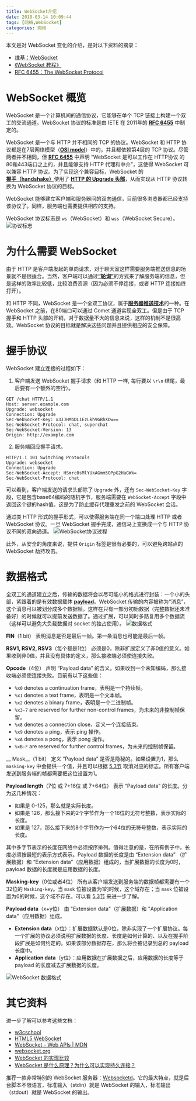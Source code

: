 ```yaml
---
title: WebSocket介绍
date: 2018-03-14 10:09:44
tags: [网络,WebSocket] 
categories: 网络
---
```


本文是对 WebSocket 变化的介绍，是对以下资料的摘录：
* [维基：WebSocket](https://en.wikipedia.org/wiki/WebSocket)
* [《WebSocket 教程》](http://www.ruanyifeng.com/blog/2017/05/websocket.html)
* [RFC 6455：The WebSocket Protocol](https://tools.ietf.org/html/rfc6455)

<!-- more -->

# WebSocket 概览
WebSocket 是一个计算机间的通信协议，它能够在单个 TCP 链接上构建一个双工的交流通道。WebSocket 协议的标准是由 IETE 在 2011年的 [__RFC 6455__](https://tools.ietf.org/html/rfc6455) 中制定的。

WebSocket 是一个与 HTTP 并不相同的 TCP 的协议。WebSocket 和 HTTP 协议都是在7层网络模型（[__OSI model__](https://en.wikipedia.org/wiki/OSI_model)）中的，并且都依赖第4层的 TCP 协议。尽管两者并不相同，但 [__RFC 6455__](https://tools.ietf.org/html/rfc6455) 中声明 “WebSocket 是可以工作在 HTTP协议 的80和443端口之上的，并且能够支持 HTTP 代理和中介”，这使得 WebSocket 可以兼容 HTTP 协议。为了实现这个兼容目标，WebSocket 的[__握手（handshake）__](https://en.wikipedia.org/wiki/Handshaking)使用了 [__HTTP 的 Upgrade 头部__](https://en.wikipedia.org/wiki/HTTP/1.1_Upgrade_header)，从而实现从 HTTP 协议转换为 WebSocket 协议的目标。

WebSocket 能够建立客户端和服务器间的双向通信，目前很多浏览器都已经支持该协议了。同样，服务端也需要提供相应的支持。

WebSocket 协议标志是 `ws`（WebSocket）和 `wss`（WebSocket Secure）。
![协议标志](/images/00026/01.jpg "协议标志")  

# 为什么需要 WebSocket
由于 HTTP 是客户端发起的单向请求，对于聊天室这样需要服务端推送信息的场景就不是很适合。当然，客户端可以通过[__“轮询”__](https://www.pubnub.com/blog/2014-12-01-http-long-polling/)的方式来了解服务端的信息，但是这样的效率比较低，比较浪费资源（因为必须不停连接，或者 HTTP 连接始终打开）。

和 HTTP 不同，WebSocket 是一个全双工协议，属于[__服务器推送技术__](https://en.wikipedia.org/wiki/Push_technology)的一种。在 WebSocket 之前，在80端口可以通过 Comet 通道实现全双工。但是由于 TCP 握手和 HTTP 头部的开销，对于数据量不大的信息来说，这样的机制不是很高效。WebSocket 协议的目标就是解决这些问题并且提供相应的安全保障。

# 握手协议
WebSocket 建立连接的过程如下：
1. 客户端发送 WebSocket 握手请求（和 HTTP 一样, 每行要以 `\r\n` 结尾，最后要有一个额外的空行）。
```
GET /chat HTTP/1.1
Host: server.example.com
Upgrade: websocket
Connection: Upgrade
Sec-WebSocket-Key: x3JJHMbDL1EzLkh9GBhXDw==
Sec-WebSocket-Protocol: chat, superchat
Sec-WebSocket-Version: 13
Origin: http://example.com
```

2. 服务端回应握手请求。
```
HTTP/1.1 101 Switching Protocols
Upgrade: websocket
Connection: Upgrade
Sec-WebSocket-Accept: HSmrc0sMlYUkAGmm5OPpG2HaGWk=
Sec-WebSocket-Protocol: chat
```

可以看到，客户端发送的请求头部除了 `Upgrade` 外，还有 `Sec-WebSocket-Key` 字段，它是包含base64编码的随机字节，服务端需要在 `WebSocket-Accept` 字段中返回这个键的hash值。这是为了防止缓存代理重发之前的 WebSocket 会话。

通过类 HTTP 形式的握手形式，可以使得服务端在同一个端口处理 HTTP 或者 WebSocket 协议。一旦 WebSocket 握手完成，通信马上变换成一个与 HTTP 协议不同的双向通道。
![WebSocket协议过程](/images/00026/02.png "WebSocket协议过程") 

此外，从安全的角度来说，提供 `Origin` 标签是很有必要的，可以避免跨站点的 WebSocket 劫持攻击。

# 数据格式
全双工的通道建立之后，传输的数据将会以尽可能小的格式进行封装：一个小的头部，紧跟着的是有效数据载体 [__payload__](https://en.wikipedia.org/wiki/Payload_(computing))。WebSocket 传输的内容被称为“消息”，这个消息可以被划分成多个数据帧。这样在只有一部分初始数据（完整数据还未准备好）的时候就可以提前发送数据了。通过扩展，可以同时多路复用多个数据流（这样可以避免大负载数据对 socket 的独占使用）。
![数据格式](/images/00026/03.png "数据格式") 

__FIN__（1 bit）
表明消息是否是最后一帧。第一条消息也可能是最后一帧。

__RSV1, RSV2, RSV3__（每个都是1位）
必须是0，除非扩展定义了非0值的意义。如果收到非0值，并且没有具体的定义，那么接收端必须使连接失败。

__Opcode__（4位）
声明 “Payload data” 的含义。如果收到一个未知编码，那么接收端必须使连接失败。目前有以下这些值：
* `%x0` denotes a continuation frame，表明是一个持续帧。
* `%x1` denotes a text frame，表明是一个文本帧。
* `%x2` denotes a binary frame，表明是一个二进制帧。
* `%x3-7` are reserved for further non-control frames，为未来的非控制帧保留。
* `%x8` denotes a connection close，定义一个连接结束。
* `%x9` denotes a ping，表示 ping 操作。
* `%xA` denotes a pong，表示 pong 操作。
* `%xB-F` are reserved for further control frames，为未来的控制帧保留。

__ Mask__（1 bit）
定义 “Payload data” 是否是隐秘的。如果设置为1，那么 `masking-key` 中会提供一个值，并且可以根据 [5.3节](https://tools.ietf.org/html/rfc6455#section-5.3) 取消对应的标志。所有客户端发送到服务端的帧都需要把这位设置为1。

__Payload length__（7位 或 7+16位 或 7+64位）
表示 “Payload data” 的长度。分为这几种情况：
* 如果是 0-125，那么就是实际长度。
* 如果是 126，那么接下来的2个字节作为一个16位的无符号整数，表示实际的长度。
* 如果是 127，那么接下来的8个字节作为一个64位的无符号整数，表示实际的长度。

其中多字节表示的长度在网络中必须按序排列。值得注意的是，在所有例子中，长度必须按最短的表示方式表示。Payload 数据的长度是由 “Extension data” （扩展数据）和 “Extension data”（应用数据）组成的，当扩展数据的长度为0时，payload 数据的长度就是应用数据的长度。

__Masking-key__（0位或者4位）
所有从客户端发送到服务端的数据帧都需要有一个32位的 `Masking-key`。当 `mask` 位被设置为1的时候，这个域存在；当 `mask` 位被设置为0的时候，这个域不存在。可以看 [5.3节](https://tools.ietf.org/html/rfc6455#section-5.3) 来进一步了解。

__Payload data__（x+y位）
由 "Extension data"（扩展数据）和 "Application data"（应用数据）组成。
* __Extension data__（x位）：扩展数据默认是0位，除非实现了一个扩展协议。每一个扩展的协议必须说明扩展数据的长度、长度是如何计算的、以及在握手阶段扩展是如何约定的。如果该部分数据存在，那么将会被记录到总的 payload 长度中。
* __Application data__（y位）：应用数据在扩展数据之后，应用数据的长度等于 payload 的长度减去扩展数据的长度。

![WebSocket 数据格式](/images/00026/04.png "WebSocket 数据格式") 

# 其它资料
进一步了解可以参考这些文档：
* [w3cschool](https://www.w3cschool.cn/html5/html5-websocket.html)
* [HTML5 WebSocket](http://www.runoob.com/html/html5-websocket.html)
* [WebSocket - Web APIs | MDN](https://developer.mozilla.org/en-US/docs/Web/API/WebSocket)
* [websocket.org](http://websocket.org/#)
* [WebSocket 的实现比较](https://en.wikipedia.org/wiki/Comparison_of_WebSocket_implementations)
* [WebSocket 是什么原理？为什么可以实现持久连接？](https://www.zhihu.com/question/20215561)

推荐一款非常特别的 WebSocket 服务器：[Websocketd](http://websocketd.com/)。它的最大特点，就是后台脚本不限语言，标准输入（stdin）就是 WebSocket 的输入，标准输出（stdout）就是 WebSocket 的输出。


 

